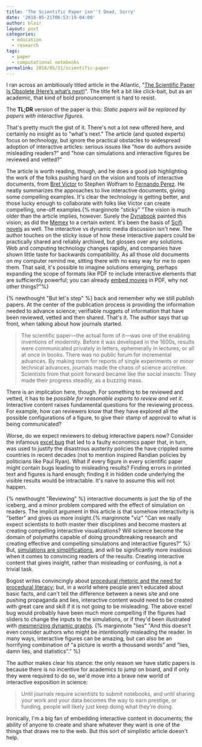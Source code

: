 ```yaml
---
title: 'The Scientific Paper isn''t Dead, Sorry'
date: '2018-05-21T06:53:19-04:00'
author: blair
layout: post
categories:
  - education
  - research
tags:
  - paper
  - computational notebooks
permalink: 2018/05/21/scientific-paper
---
```

I ran across an ambitiously titled article in the Atlantic, "[The Scientific Paper Is Obsolete (Here’s what’s next)](https://www.theatlantic.com/science/archive/2018/04/the-scientific-paper-is-obsolete/556676/)". The title felt a bit like click-bait, but as an academic, that kind of bold pronouncement is hard to resist.

The **TL;DR** version of the paper is this: *Static papers will be replaced by papers with interactive figures.*

That's pretty much the gist of it. There's not a lot new offered here, and certainly no insight as to "what's next."  The article (and quoted experts) focus on technology, but ignore the practical obstacles to widespread adoption of interactive articles: serious issues like "how do authors avoide misleading readers?" and "how can simulations and interactive figures be reviewed and vetted?"

The article is worth reading, though, and he does a good job highlighting the work of the folks pushing hard on the vision and tools of interactive documents, from [Bret Victor](http://worrydream.com/) to Stephen Wolfram to [Fernando Perez](https://bids.berkeley.edu/people/fernando-perez). He neatly summarizes the approaches to live interactive documents, giving some compelling examples.  It's clear the technology is getting better, and those lucky enough to collaborate with folks like Victor can create compelling, one-off examples.{% marginnote "sticky" "The vision is much older than the article implies, however. Surely the [Dynabook](https://en.wikipedia.org/wiki/Dynabook) painted this vision;  as did the [Memex](https://en.wikipedia.org/wiki/Memex) to a certain extent.  It's been the basis of [Scifi novels](https://en.wikipedia.org/wiki/The_Diamond_Age) as well. The interactive vs dynamic media discussion isn't new. The author touches on the sticky issue of how these interactive papers could be practically shared and reliably archived, but glosses over any solutions.  Web and computing technology changes rapidly, and companies have shown little taste for backwards compatibility.  As all those old documents on my computer remind me, sitting there with no easy way for me to open them. That said, it's possible to imagine solutions emerging, perhaps expanding the scope of formats like PDF to include interactive elements that are sufficiently powerful; you can already [embed movies](https://www.creativebloq.com/how-to/how-to-add-video-to-interactive-pdfs) in PDF, why not other things?"%}  

{% newthought "But let's step" %} back and remember why we still publish papers. At the center of the publication process is providing the information needed to advance science; verifiable nuggets of information that have been reviewed, vetted and then shared. That's it. The author says that up front, when talking about how journals started.

> The scientific paper—the actual form of it—was one of the enabling inventions of modernity. Before it was developed in the 1600s, results were communicated privately in letters, ephemerally in lectures, or all at once in books. There was no public forum for incremental advances. By making room for reports of single experiments or minor technical advances, journals made the chaos of science accretive. Scientists from that point forward became like the social insects: They made their progress steadily, as a buzzing mass.

There is an implication here, though.  For something to be reviewed and vetted, it has to be _possible for reasonable experts to review and vet it_.  Interactive content raises fundamental questions for the reviewing process. For example, how can reviewers know that they have explored all the possible configurations of a figure, to give their stamp of approval to what is being communicated?  

Worse, do we expect reviewers to debug interactive papers now?  Consider the infamous [excel bug](https://www.theverge.com/2013/4/17/4234136/excel-calculation-error-infamous-economic-study) that led to a faulty economics paper that, in turn, was used to justify the disastrous austerity policies the have crippled some countries in recent decades (not to mention inspired Randian policies by politicians like Paul Ryan).  What if every figure in every scientific paper might contain bugs leading to misleading results?  Finding errors in printed text and figures is hard enough;  finding it in hidden code underlying the visible results would be intractable. It's naive to assume this will not happen. 

{% newthought "Reviewing" %} interactive documents is just the tip of the iceberg, and a minor problem compared with the effect of simulation on readers. The implicit argument in this article is that somehow interactivity is "better" and gives us more insight.{% marginnote "viz" "Can we really expect scientists to both master their disciplines and become masters at creating compelling interactive visualizations? Will science become the domain of polymaths capable of doing groundbreaking research and creating effective and compelling simulations and interactive figures?" %}  But, [simulations are simplifications](http://www.fogbanking.com/the-simulation-gap/), and will be significantly more insidious when it comes to convincing readers of the results. Creating interactive content that gives insight, rather than misleading or confusing, is not a trivial task.

Bogost writes convincingly about [procedural rhetoric and the need for procedural literacy](http://bogost.com/books/unit_operations/); but, in a world where people aren't educated about basic facts, and can't tell the difference between a news site and one pushing propaganda and lies, interactive content would need to be created with great care and skill if it is not going to be misleading. The above excel bug would probably have been much more compelling if the figures had sliders to change the inputs to the simulations, or if they'd been illustrated with [mesmerizing dynamic graphs](https://medium.com/@EvanSinar/use-animation-to-supercharge-data-visualization-cd905a882ad4). 
{% marginnote "lies" "And this doesn't even consider authors who might be *intentionally* misleading the reader.  In many ways, interactive figures can be amazing, but can also be an horrifying combination of \"a picture is worth a thousand words\" and \"lies, damn lies, and statistics\"." %}

The author makes clear his stance:  the only reason we have static papers is because there is no incentive for academics to jump on board, and if only they were required to do so, we'd move into a brave new world of interactive exposition in science:

> Until journals require scientists to submit notebooks, and until sharing your work and your data becomes the way to earn prestige, or funding, people will likely just keep doing what they’re doing.

Ironically, I'm a big fan of embedding interactive content in documents; the ability of anyone to create and share whatever they want is one of the things that draws me to the web.  But this sort of simplistic article doesn't help.
